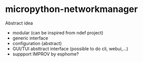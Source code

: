 # micropython-networkmanager

Abstract idea

- modular (can be inspired from ndef project)
- generic interface
- configuration (abstract)
- GUI/TUI absttract interface (possible to do cli, webui,...)
- suppport IMPROV by esphome?
